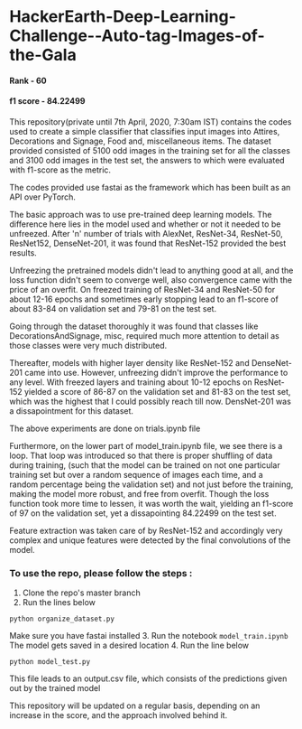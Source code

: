 # HackerEarth-Deep-Learning-Challenge--Auto-tag-Images-of-the-Gala
#### Rank - 60
#### f1 score - 84.22499
####

This repository(private until 7th April, 2020, 7:30am IST) contains the codes used to create a simple classifier that classifies input images into Attires, Decorations and Signage, Food and, miscellaneous items. The dataset provided consisted of 5100 odd images in the training set for all the classes and 3100 odd images in the test set, the answers to which were evaluated with f1-score as the metric.

The codes provided use fastai as the framework which has been built as an API over PyTorch.

The basic approach was to use pre-trained deep learning models. The difference here lies in the model used and whether or not it needed to be unfreezed. After 'n' number of trials with AlexNet, ResNet-34, ResNet-50, ResNet152, DenseNet-201, it was found that ResNet-152 provided the best results.

Unfreezing the pretrained models didn't lead to anything good at all, and the loss function didn't seem to converge well, also convergence came with the price of an overfit. On freezed training of ResNet-34 and ResNet-50 for about 12-16 epochs and sometimes early stopping lead to an f1-score of about 83-84 on validation set and 79-81 on the test set.

Going through the dataset thoroughly it was found that classes like DecorationsAndSignage, misc, required much more attention to detail as those classes were very much distributed.

Thereafter, models with higher layer density like ResNet-152 and DenseNet-201 came into use. However, unfreezing didn't improve the performance to any level. With freezed layers and training about 10-12 epochs on ResNet-152 yielded a score of 86-87 on the validation set and 81-83 on the test set, which was the highest that I could possibly reach till now. DensNet-201 was a dissapointment for this dataset.

The above experiments are done on trials.ipynb file

Furthermore, on the lower part of model_train.ipynb file, we see there is a loop. That loop was introduced so that there is proper shuffling of data during training, (such that the model can be trained on not one particular training set but over a random sequence of images each time, and a random percentage being the validation set) and not just before the training, making the model more robust, and free from overfit. Though the loss function took more time to lessen, it was worth the wait, yielding an f1-score of 97 on the validation set, yet a dissapointing 84.22499 on the test set.

Feature extraction was taken care of by ResNet-152 and accordingly very complex and unique features were detected by the final convolutions of the model.

### To use the repo, please follow the steps : 

1. Clone the repo's master branch
2. Run the lines below
````
python organize_dataset.py
````
Make sure you have fastai installed
3. Run the notebook `model_train.ipynb` The model gets saved in a desired location
4. Run the line below
````
python model_test.py
````
This file leads to an output.csv file, which consists of the predictions given out by the trained model

This repository will be updated on a regular basis, depending on an increase in the score, and the approach involved behind it.
